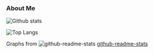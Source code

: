 ### About Me

![Github stats](https://github-readme-stats.vercel.app/api?username=cmames&show_icons=true&theme=aura&count_private=true&include_all_commits=true)

![Top Langs](https://github-readme-stats.vercel.app/api/top-langs/?username=cmames&theme=aura)

Graphs from ![github-readme-stats](https://res.cloudinary.com/anuraghazra/image/upload/v1594908242/logo_ccswme.svg) [github-readme-stats](https://github.com/anuraghazra/github-readme-stats)
<!--
**WnndGws/WnndGws** is a ✨ _special_ ✨ repository because its `README.md` (this file) appears on your GitHub profile.
Here are some ideas to get you started:

- 🔭 I’m currently working on ...
- 🌱 I’m currently learning ...
- 👯 I’m looking to collaborate on ...
- 🤔 I’m looking for help with ...
- 💬 Ask me about ...
- 📫 How to reach me: ...
- 😄 Pronouns: ...
- ⚡ Fun fact: ...
-->
